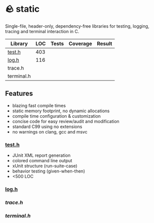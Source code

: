 # 🪨 static
Single-file, header-only, dependency-free libraries for testing, logging, tracing and terminal interaction in C.

|Library|LOC|Tests|Coverage|Result|
|-|-|-|-|-|
|[test.h](#testh)|403||||
|[log.h](#logh)|116||||
|trace.h|||||
|terminal.h|||||

## Features
* blazing fast compile times
* static memory footprint, no dynamic allocations
* compile time configuration & customization
* concise code for easy review/audit and modification
* standard C99 using no extensions
* no warnings on clang, gcc and msvc

### [test.h](static/test.h)
* JUnit XML report generation
* colored command line output
* xUnit structure (run-suite-case)
* behavior testing (given-when-then)
* <500 LOC

### [log.h](static/log.h)

### *trace.h*

### *terminal.h*